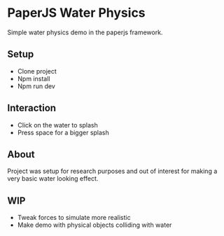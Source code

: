 # PaperJS Water Physics
Simple water physics demo in the paperjs framework.

## Setup
- Clone project
- Npm install
- Npm run dev

## Interaction
- Click on the water to splash
- Press space for a bigger splash

## About
Project was setup for research purposes and out of interest for making a very basic water looking effect.

## WIP
- Tweak forces to simulate more realistic
- Make demo with physical objects colliding with water
